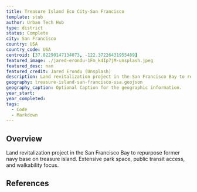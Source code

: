 ```yaml
---
title: Treasure Island Eco City-San Francisco
template: stub
author: Urban Tech Hub
type: district
status: Complete
city: San Francisco
country: USA
country_code: USA
centroid: [37.82290147134073, -122.37226431955489]
featured_image: ./jared-erondu-1Fm_k4Ip7jM-unsplash.jpeg
featured_desc: nan
featured_credit: Jared Erondu (Unsplash)
description: Land revitalization project in the San Francisco Bay to repurpose former navy base on treasure island. Extensive park space, public transit access, and walkability focus.
geography: treasure-island-san-francisco-usa.geojson
geography_caption: Optional Caption for the geographic information.
year_start:
year_completed:
tags:
  - Code
  - Markdown
---
```


## Overview

Land revitalization project in the San Francisco Bay to repurpose former navy base on treasure island. Extensive park space, public transit access, and walkability focus.

## References
